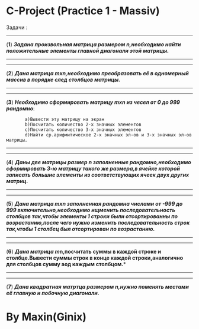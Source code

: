 # C-Project (Practice 1 - Massiv)
  Задачи  :
  ***
  (**1**) ***Задана произвольная матрица размером n,необходимо найти положительные элементы главной диагонали этой матрицы.***
  ***
  ***
  (**2**) ***Дана матрица mxn,необходимо преобразовать её в одномерный массив в порядке след столбцов матрицы.***
  ***
  ***
  (**3**) ***Необходимо сформировать матрицу mxn из чесел от 0 до 999 рандомно***:
  
           a)Вывести эту матрицу на экран
           b)Посчитать количество 2-х значных элементов
           c)Посчитать количество 3-х значных элементов
           d)Найти ср.арифмитическое 2-х значных эл-ов и 3-х значных эл-ов матрицы.
   ***
   ***
  (**4**) ***Даны две матрицы размер n заполненные рандомно,необходимо сформировать 3-ю матрицу такого же размера,в ячейке которой записать большие элементы из соответствующих ячеек двух других матриц.***
  ***
  ***
  (**5**) ***Дана матрица mxn заполненная рандомна числами от -999 до 999 включительно,необходимо ищменить последовательность столбцов так,чтобы элементы 1 строки были отсортированны по возрастанию,после чего нужно изменить последовательность строк так,чтобы 1 столбец был отсортирован по возрастанию.***
  ***
  ***     
  (**6**) ***Дана матрица m*n,посчитать суммы в каждой строке и столбце.Вывести суммы строк в конце каждой строки,аналогично для столбцов сумму аод каждым столбцом.***
  ***
  ***
  (**7**) ***Дана квадратная матртца размером n,нужно поменять местами её главную и побочную диагонали.***

# By Maxin(Ginix) 
